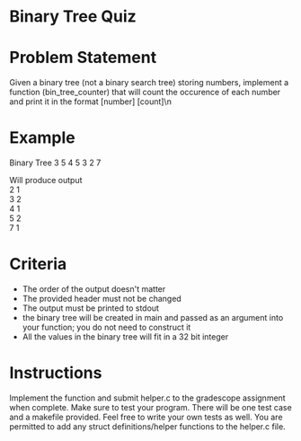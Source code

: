 # Binary Tree Quiz

# Problem Statement
Given a binary tree (not a binary search tree) storing numbers, implement a function (bin_tree_counter) that will count the occurence of each number and print it in the format [number] [count]\n
 
# Example
Binary Tree
    3
  5   4
 5 3 2 7

Will produce output  
2 1  
3 2  
4 1  
5 2  
7 1  

# Criteria
- The order of the output doesn't matter
- The provided header must not be changed
- The output must be printed to stdout
- the binary tree will be created in main and passed as an argument into your function; you do not need to construct it
- All the values in the binary tree will fit in a 32 bit integer

# Instructions
Implement the function and submit helper.c to the gradescope assignment when complete. Make sure to test your program. There will be one test case and a makefile provided. Feel free to write your own tests as well. You are permitted to add any struct definitions/helper functions to the helper.c file.
